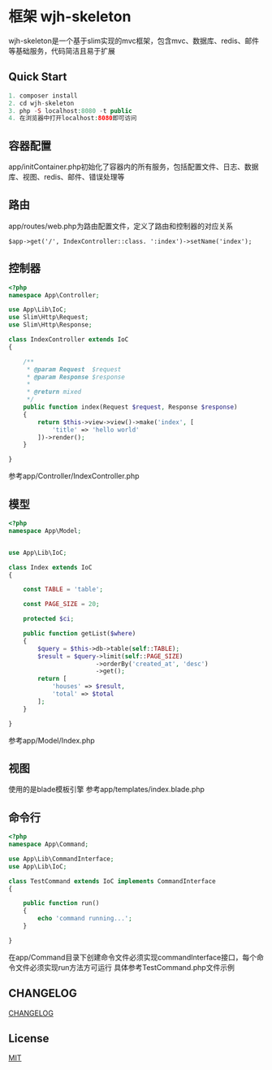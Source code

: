 # 框架 wjh-skeleton

wjh-skeleton是一个基于slim实现的mvc框架，包含mvc、数据库、redis、邮件等基础服务，代码简洁且易于扩展


## Quick Start
```php
1. composer install
2. cd wjh-skeleton
3. php -S localhost:8080 -t public
4. 在浏览器中打开localhost:8080即可访问
```

## 容器配置
app/initContainer.php初始化了容器内的所有服务，包括配置文件、日志、数据库、视图、redis、邮件、错误处理等

## 路由
app/routes/web.php为路由配置文件，定义了路由和控制器的对应关系
```
$app->get('/', IndexController::class. ':index')->setName('index');
```

## 控制器

```php
<?php
namespace App\Controller;

use App\Lib\IoC;
use Slim\Http\Request;
use Slim\Http\Response;

class IndexController extends IoC
{

    /**
     * @param Request  $request
     * @param Response $response
     *
     * @return mixed
     */
    public function index(Request $request, Response $response)
    {
        return $this->view->view()->make('index', [
            'title' => 'hello world'
        ])->render();
    }

}
```
参考app/Controller/IndexController.php

## 模型
```php
<?php
namespace App\Model;


use App\Lib\IoC;

class Index extends IoC
{

    const TABLE = 'table';

    const PAGE_SIZE = 20;

    protected $ci;

    public function getList($where)
    {
        $query = $this->db->table(self::TABLE);
        $result = $query->limit(self::PAGE_SIZE)
                        ->orderBy('created_at', 'desc')
                        ->get();
        return [
            'houses' => $result,
            'total' => $total
        ];
    }

}
```
参考app/Model/Index.php

## 视图
使用的是blade模板引擎
参考app/templates/index.blade.php



## 命令行
```php
<?php
namespace App\Command;

use App\Lib\CommandInterface;
use App\Lib\IoC;

class TestCommand extends IoC implements CommandInterface
{

    public function run()
    {
        echo 'command running...';
    }

}
```

在app/Command目录下创建命令文件必须实现commandInterface接口，每个命令文件必须实现run方法方可运行
具体参考TestCommand.php文件示例


## CHANGELOG

[CHANGELOG](https://github.com/wjhtime/wjh-skeleton/releases)


## License

[MIT](https://github.com/wjhtime/wjh-skeleton/blob/master/LICENSE)